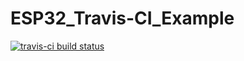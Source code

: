 # ESP32_Travis-CI_Example  
[![travis-ci build status](https://travis-ci.org/incyi/ESP32_Travis-CI_Example.svg?branch=master)](https://travis-ci.org/incyi/ESP32_Travis-CI_Example)  
